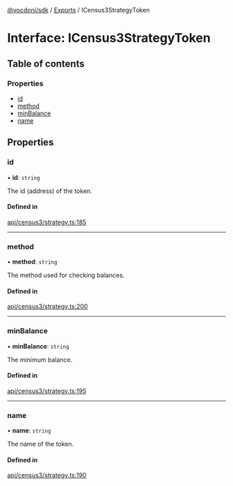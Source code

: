[@vocdoni/sdk](/sdk) / [Exports](../modules) / ICensus3StrategyToken

# Interface: ICensus3StrategyToken

## Table of contents

### Properties

- [id](ICensus3StrategyToken#id)
- [method](ICensus3StrategyToken#method)
- [minBalance](ICensus3StrategyToken#minbalance)
- [name](ICensus3StrategyToken#name)

## Properties

### id

• **id**: `string`

The id (address) of the token.

#### Defined in

[api/census3/strategy.ts:185](https://github.com/vocdoni/vocdoni-sdk/blob/9e24a20/src/api/census3/strategy.ts#L185)

___

### method

• **method**: `string`

The method used for checking balances.

#### Defined in

[api/census3/strategy.ts:200](https://github.com/vocdoni/vocdoni-sdk/blob/9e24a20/src/api/census3/strategy.ts#L200)

___

### minBalance

• **minBalance**: `string`

The minimum balance.

#### Defined in

[api/census3/strategy.ts:195](https://github.com/vocdoni/vocdoni-sdk/blob/9e24a20/src/api/census3/strategy.ts#L195)

___

### name

• **name**: `string`

The name of the token.

#### Defined in

[api/census3/strategy.ts:190](https://github.com/vocdoni/vocdoni-sdk/blob/9e24a20/src/api/census3/strategy.ts#L190)
